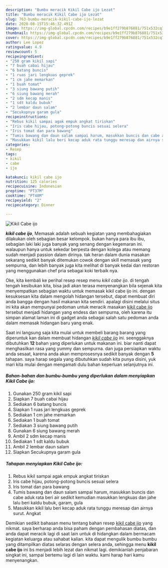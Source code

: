 ```yaml
---
description: "Bumbu meracik Kikil Cabe ijo Lezat"
title: "Bumbu meracik Kikil Cabe ijo Lezat"
slug: 763-bumbu-meracik-kikil-cabe-ijo-lezat
date: 2020-08-15T15:46:32.491Z
image: https://img-global.cpcdn.com/recipes/b9e1ff279b876881/751x532cq70/kikil-cabe-ijo-foto-resep-utama.jpg
thumbnail: https://img-global.cpcdn.com/recipes/b9e1ff279b876881/751x532cq70/kikil-cabe-ijo-foto-resep-utama.jpg
cover: https://img-global.cpcdn.com/recipes/b9e1ff279b876881/751x532cq70/kikil-cabe-ijo-foto-resep-utama.jpg
author: Lee Lopez
ratingvalue: 4.9
reviewcount: 5
recipeingredient:
- "250 gram kikil sapi"
- "7 buah cabai hijau"
- "6 batang buncis"
- "1 ruas jari lengkuas geprek"
- "1 cm jahe memarkan"
- "1 buah tomat"
- "3 siung bawang putih"
- "6 siung bawang merah"
- "2 sdm kecap manis"
- "1 sdt kaldu bubuk"
- "2 lembar daun salam"
- "Secukupnya garam gula"
recipeinstructions:
- "Rebus kikil sampai agak empuk angkat tiriskan"
- "Iris cabe hijau, potong-potong buncis sesuai selera"
- "Iris tomat dan para bawang"
- "Tumis bawang dan daun salam sampai harum, masukkan buncis dan cabe aduk rata beri air sedikit kemudian masukkan lengkuas dan jahe lalu beri kaldu bubuk, garam, gula"
- "Masukkan kikil lalu beri kecap aduk rata tunggu meresap dan airnya surut. Angkat"
categories:
- Resep
tags:
- kikil
- cabe
- ijo

katakunci: kikil cabe ijo 
nutrition: 125 calories
recipecuisine: Indonesian
preptime: "PT37M"
cooktime: "PT40M"
recipeyield: "2"
recipecategory: Dinner

---
```



![Kikil Cabe ijo](https://img-global.cpcdn.com/recipes/b9e1ff279b876881/751x532cq70/kikil-cabe-ijo-foto-resep-utama.jpg)

<b><i>kikil cabe ijo</i></b>, Memasak adalah sebuah kegiatan yang membahagiakan dilakukan oleh sebagian besar kelompok. bukan hanya para ibu ibu, sebagian laki laki juga banyak yang senang dengan kegemaran ini. walaupun hanya untuk sekedar berpesta dengan kolega atau memang sudah menjadi passion dalam dirinya. tak heran dalam dunia masakan sekarang sedikit banyak ditemukan cowok dengan skill memasak yang sempurna, dan lebih banyak juga kita melihat di banyak kedai dan restoran yang menggunakan chef pria sebagai koki terbaik nya.



Oke, kita kembali ke perihal resep resep menu <i>kikil cabe ijo</i>. di tengah tengah kesibukan kita, bisa jadi akan terasa menyenangkan bila sejenak kita menyempatkan sebagian waktu untuk memasak kikil cabe ijo ini. dengan kesuksesan kita dalam mengolah hidangan tersebut, dapat membuat diri anda bangga dengan hasil makanan kita sendiri. apalagi disini melalui situs ini kita akan mempunyai pedoman untuk meracik masakan <u>kikil cabe ijo</u> tersebut menjadi hidangan yang endess dan sempurna, oleh karena itu simpan alamat laman ini di gadget anda sebagai salah satu pedoman anda dalam memasak hidangan baru yang enak.


Saat ini langsung saja kita mulai untuk membeli barang barang yang diperuntuk kan dalam membuat hidangan <u><i>kikil cabe ijo</i></u> ini. seenggaknya dibutuhkan <b>12</b> bahan yang diperlukan untuk makanan ini. biar nanti dapat menghasilkan rasa yang yummy dan sempurna. dan juga persiapkan waktu anda sesaat, karena anda akan memprosesnya sedikit banyak dengan <b>5</b> tahapan. saya harap segala yang dibutuhkan sudah kita punya disini, yuk mari kita mulai dengan mengamati dulu bahan keperluan selanjutnya ini.

<!--inarticleads1-->

##### Bahan-bahan dan bumbu-bumbu yang diperlukan dalam menyiapkan Kikil Cabe ijo:

1. Gunakan 250 gram kikil sapi
1. Siapkan 7 buah cabai hijau
1. Sediakan 6 batang buncis
1. Siapkan 1 ruas jari lengkuas geprek
1. Sediakan 1 cm jahe memarkan
1. Sediakan 1 buah tomat
1. Sediakan 3 siung bawang putih
1. Gunakan 6 siung bawang merah
1. Ambil 2 sdm kecap manis
1. Sediakan 1 sdt kaldu bubuk
1. Ambil 2 lembar daun salam
1. Siapkan Secukupnya garam gula




<!--inarticleads2-->

##### Tahapan menyiapkan Kikil Cabe ijo:

1. Rebus kikil sampai agak empuk angkat tiriskan
1. Iris cabe hijau, potong-potong buncis sesuai selera
1. Iris tomat dan para bawang
1. Tumis bawang dan daun salam sampai harum, masukkan buncis dan cabe aduk rata beri air sedikit kemudian masukkan lengkuas dan jahe lalu beri kaldu bubuk, garam, gula
1. Masukkan kikil lalu beri kecap aduk rata tunggu meresap dan airnya surut. Angkat




Demikian sedikit bahasan menu tentang bahan resep <u>kikil cabe ijo</u> yang nikmat. saya berharap anda bisa paham dengan pembahasan diatas, dan anda dapat meracik lagi di saat lain untuk di hidangkan dalam bermacam kegiatan keluarga atau sahabat kalian. kita dapat mengulik bumbu bumbu yang ditampilkan diatas selaras dengan selera anda, sehingga menu <b>kikil cabe ijo</b> ini bs menjadi lebih lezat dan nikmat lagi. demikianlah penjabaran singkat ini, sampai bertemu lagi di lain waktu. kami harap hari kamu menyenangkan.
